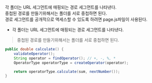 <div>각 폴더는 URL 세그먼트에 매핑되는 경로 세그먼트를 나타낸다.</div>
<div>중첩된 경로를 만들기위해서는 폴더를 서로 중첩하면 된다.</div>
<div>경로 세그먼트를 공개적으로 액세스할 수 있도록 하려면 page.js파일이 사용된다.</div>

* 각 폴더는 URL 세그먼트에 매핑되는 경로 세그먼트를 나타낸다.
> 중첩된 경로를 만들기위해서는 폴더를 서로 중첩하면 된다.

```java
public double calculate() {
    validateOperator();
    String operator = findOperator(); // +, -, %, *
    OperatorType operatorType = createOperator(operator);

    return operatorType.calculate(sum, nextNumber());
}
```
